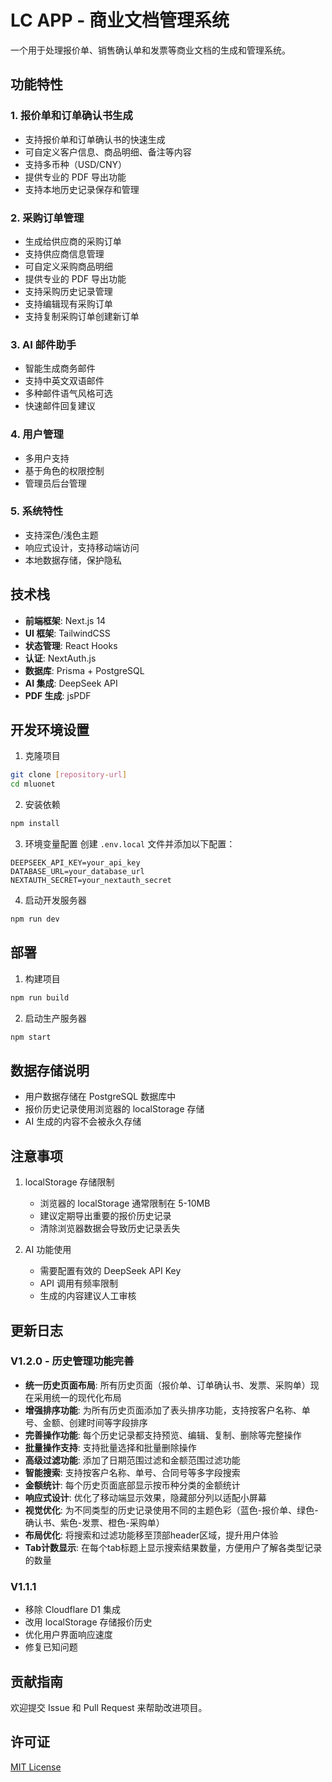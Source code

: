 # LC APP - 商业文档管理系统

一个用于处理报价单、销售确认单和发票等商业文档的生成和管理系统。

## 功能特性

### 1. 报价单和订单确认书生成
- 支持报价单和订单确认书的快速生成
- 可自定义客户信息、商品明细、备注等内容
- 支持多币种（USD/CNY）
- 提供专业的 PDF 导出功能
- 支持本地历史记录保存和管理

### 2. 采购订单管理
- 生成给供应商的采购订单
- 支持供应商信息管理
- 可自定义采购商品明细
- 提供专业的 PDF 导出功能
- 支持采购历史记录管理
- 支持编辑现有采购订单
- 支持复制采购订单创建新订单

### 3. AI 邮件助手
- 智能生成商务邮件
- 支持中英文双语邮件
- 多种邮件语气风格可选
- 快速邮件回复建议

### 4. 用户管理
- 多用户支持
- 基于角色的权限控制
- 管理员后台管理

### 5. 系统特性
- 支持深色/浅色主题
- 响应式设计，支持移动端访问
- 本地数据存储，保护隐私

## 技术栈

- **前端框架**: Next.js 14
- **UI 框架**: TailwindCSS
- **状态管理**: React Hooks
- **认证**: NextAuth.js
- **数据库**: Prisma + PostgreSQL
- **AI 集成**: DeepSeek API
- **PDF 生成**: jsPDF

## 开发环境设置

1. 克隆项目
```bash
git clone [repository-url]
cd mluonet
```

2. 安装依赖
```bash
npm install
```

3. 环境变量配置
创建 `.env.local` 文件并添加以下配置：
```env
DEEPSEEK_API_KEY=your_api_key
DATABASE_URL=your_database_url
NEXTAUTH_SECRET=your_nextauth_secret
```

4. 启动开发服务器
```bash
npm run dev
```

## 部署

1. 构建项目
```bash
npm run build
```

2. 启动生产服务器
```bash
npm start
```

## 数据存储说明

- 用户数据存储在 PostgreSQL 数据库中
- 报价历史记录使用浏览器的 localStorage 存储
- AI 生成的内容不会被永久存储

## 注意事项

1. localStorage 存储限制
   - 浏览器的 localStorage 通常限制在 5-10MB
   - 建议定期导出重要的报价历史记录
   - 清除浏览器数据会导致历史记录丢失

2. AI 功能使用
   - 需要配置有效的 DeepSeek API Key
   - API 调用有频率限制
   - 生成的内容建议人工审核

## 更新日志

### V1.2.0 - 历史管理功能完善
- **统一历史页面布局**: 所有历史页面（报价单、订单确认书、发票、采购单）现在采用统一的现代化布局
- **增强排序功能**: 为所有历史页面添加了表头排序功能，支持按客户名称、单号、金额、创建时间等字段排序
- **完善操作功能**: 每个历史记录都支持预览、编辑、复制、删除等完整操作
- **批量操作支持**: 支持批量选择和批量删除操作
- **高级过滤功能**: 添加了日期范围过滤和金额范围过滤功能
- **智能搜索**: 支持按客户名称、单号、合同号等多字段搜索
- **金额统计**: 每个历史页面底部显示按币种分类的金额统计
- **响应式设计**: 优化了移动端显示效果，隐藏部分列以适配小屏幕
- **视觉优化**: 为不同类型的历史记录使用不同的主题色彩（蓝色-报价单、绿色-确认书、紫色-发票、橙色-采购单）
- **布局优化**: 将搜索和过滤功能移至顶部header区域，提升用户体验
- **Tab计数显示**: 在每个tab标题上显示搜索结果数量，方便用户了解各类型记录的数量

### V1.1.1
- 移除 Cloudflare D1 集成
- 改用 localStorage 存储报价历史
- 优化用户界面响应速度
- 修复已知问题

## 贡献指南

欢迎提交 Issue 和 Pull Request 来帮助改进项目。

## 许可证

[MIT License](LICENSE)
